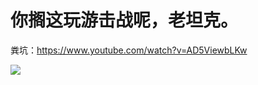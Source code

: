 # 你搁这玩游击战呢，老坦克。

粪坑：https://www.youtube.com/watch?v=AD5ViewbLKw

<img style="max-height: 600px;" src="https://s3.ax1x.com/2021/03/19/6RBwsH.png"></img>